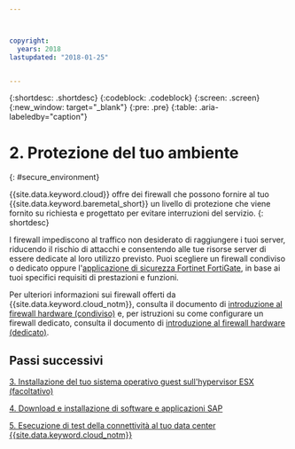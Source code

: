 ```yaml
---



copyright:
  years: 2018
lastupdated: "2018-01-25"


---
```


{:shortdesc: .shortdesc}
{:codeblock: .codeblock}
{:screen: .screen}
{:new_window: target="_blank"}
{:pre: .pre}
{:table: .aria-labeledby="caption"}

# 2. Protezione del tuo ambiente
{: #secure_environment}

{{site.data.keyword.cloud}} offre dei firewall che possono fornire al tuo {{site.data.keyword.baremetal_short}} un livello di protezione che viene fornito su richiesta e progettato per evitare interruzioni del servizio.
{: shortdesc}

I firewall impediscono al traffico non desiderato di raggiungere i tuoi server, riducendo il rischio di attacchi e consentendo alle tue risorse server di essere dedicate al loro utilizzo previsto. Puoi scegliere un firewall condiviso o dedicato oppure l'[applicazione di sicurezza Fortinet FortiGate](https://console.bluemix.net/docs/infrastructure/fortigate-10g/getting-started.html#getting-started-with-fortigate-security-appliance-10gbs), in base ai tuoi specifici requisiti di prestazioni e funzioni.

Per ulteriori informazioni sui firewall offerti da {{site.data.keyword.cloud_notm}}, consulta il documento di [introduzione al firewall hardware (condiviso)](https://console.bluemix.net/docs/infrastructure/hardware-firewall-shared/getting-started.html#getting-started) e, per istruzioni su come configurare un firewall dedicato, consulta il documento di [introduzione al firewall hardware (dedicato)](https://console.bluemix.net/docs/infrastructure/hardware-firewall-dedicated/getting-started.html#getting-started).

## Passi successivi

  [3. Installazione del tuo sistema operativo guest sull'hypervisor ESX (facoltativo)](/docs/infrastructure/sap-netweaver/sap-installing-guest-operating-system-VMware-deployments.html)

  [4. Download e installazione di software e applicazioni SAP](/docs/infrastructure/sap-netweaver/sap-installing-SAP-landscape.html)
  
  [5. Esecuzione di test della connettività al tuo data center {{site.data.keyword.cloud_notm}}](/docs/infrastructure/sap-netweaver/sap-testing-connectivity.html)
